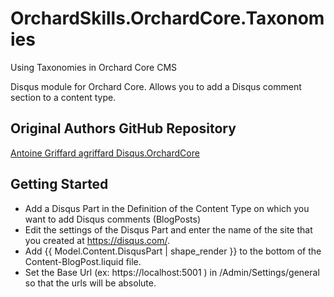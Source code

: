 # OrchardSkills.OrchardCore.Taxonomies

Using Taxonomies in Orchard Core CMS

Disqus module for Orchard Core. Allows you to add a Disqus comment section to a content type.

## Original Authors GitHub Repository

[Antoine Griffard agriffard Disqus.OrchardCore](https://github.com/agriffard/Disqus.OrchardCore)

## Getting Started

* Add a Disqus Part in the Definition of the Content Type on which you want to add Disqus comments (BlogPosts)
* Edit the settings of the Disqus Part and enter the name of the site that you created at https://disqus.com/.
* Add {{ Model.Content.DisqusPart | shape_render }} to the bottom of the Content-BlogPost.liquid file.
* Set the Base Url (ex: https://localhost:5001 ) in /Admin/Settings/general so that the urls will be absolute.
